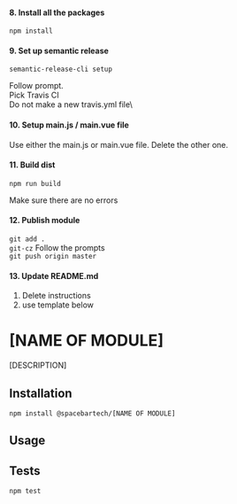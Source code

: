 #### 8. Install all the packages

``` npm install ```

#### 9. Set up semantic release

``` semantic-release-cli setup ```

Follow prompt.\
Pick Travis CI\
Do not make a new travis.yml file\

#### 10. Setup main.js / main.vue file

Use either the main.js or main.vue file. Delete the other one.

#### 11. Build dist

``` npm run build ```

Make sure there are no errors

#### 12. Publish module

``` git add . ```\
``` git-cz ``` Follow the prompts\
``` git push origin master ```

#### 13. Update README.md

  1. Delete instructions
  2. use template below

[NAME OF MODULE]
========

[DESCRIPTION]

## Installation

  `npm install @spacebartech/[NAME OF MODULE]`

## Usage

## Tests

`npm test`
